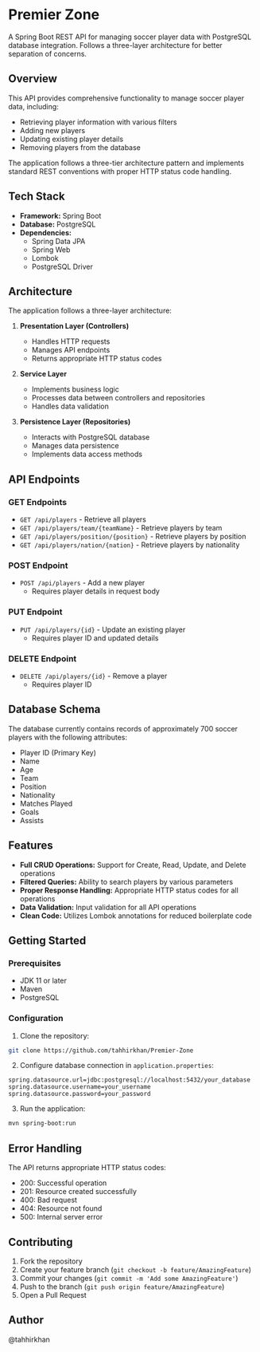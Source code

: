 # Premier Zone

A Spring Boot REST API for managing soccer player data with PostgreSQL database integration. Follows a three-layer architecture for better separation of concerns.

## Overview

This API provides comprehensive functionality to manage soccer player data, including:
- Retrieving player information with various filters
- Adding new players
- Updating existing player details
- Removing players from the database

The application follows a three-tier architecture pattern and implements standard REST conventions with proper HTTP status code handling.

## Tech Stack

- **Framework:** Spring Boot
- **Database:** PostgreSQL
- **Dependencies:**
  - Spring Data JPA
  - Spring Web
  - Lombok
  - PostgreSQL Driver

## Architecture

The application follows a three-layer architecture:

1. **Presentation Layer (Controllers)**
   - Handles HTTP requests
   - Manages API endpoints
   - Returns appropriate HTTP status codes

2. **Service Layer**
   - Implements business logic
   - Processes data between controllers and repositories
   - Handles data validation

3. **Persistence Layer (Repositories)**
   - Interacts with PostgreSQL database
   - Manages data persistence
   - Implements data access methods

## API Endpoints

### GET Endpoints

- `GET /api/players` - Retrieve all players
- `GET /api/players/team/{teamName}` - Retrieve players by team
- `GET /api/players/position/{position}` - Retrieve players by position
- `GET /api/players/nation/{nation}` - Retrieve players by nationality

### POST Endpoint

- `POST /api/players` - Add a new player
  - Requires player details in request body

### PUT Endpoint

- `PUT /api/players/{id}` - Update an existing player
  - Requires player ID and updated details

### DELETE Endpoint

- `DELETE /api/players/{id}` - Remove a player
  - Requires player ID

## Database Schema

The database currently contains records of approximately 700 soccer players with the following attributes:
- Player ID (Primary Key)
- Name
- Age
- Team
- Position
- Nationality
- Matches Played
- Goals
- Assists

## Features

- **Full CRUD Operations:** Support for Create, Read, Update, and Delete operations
- **Filtered Queries:** Ability to search players by various parameters
- **Proper Response Handling:** Appropriate HTTP status codes for all operations
- **Data Validation:** Input validation for all API operations
- **Clean Code:** Utilizes Lombok annotations for reduced boilerplate code

## Getting Started

### Prerequisites

- JDK 11 or later
- Maven
- PostgreSQL

### Configuration

1. Clone the repository:
```bash
git clone https://github.com/tahhirkhan/Premier-Zone
```

2. Configure database connection in `application.properties`:
```properties
spring.datasource.url=jdbc:postgresql://localhost:5432/your_database
spring.datasource.username=your_username
spring.datasource.password=your_password
```

3. Run the application:
```bash
mvn spring-boot:run
```

## Error Handling

The API returns appropriate HTTP status codes:
- 200: Successful operation
- 201: Resource created successfully
- 400: Bad request
- 404: Resource not found
- 500: Internal server error

## Contributing

1. Fork the repository
2. Create your feature branch (`git checkout -b feature/AmazingFeature`)
3. Commit your changes (`git commit -m 'Add some AmazingFeature'`)
4. Push to the branch (`git push origin feature/AmazingFeature`)
5. Open a Pull Request

## Author
@tahhirkhan
